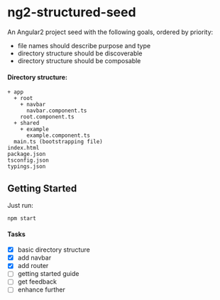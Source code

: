 # ng2-structured-seed

An Angular2 project seed with the following goals, ordered by priority: 

- file names should describe purpose and type
- directory structure should be discoverable
- directory structure should be composable

#### Directory structure:

    + app
      + root
        + navbar 
          navbar.component.ts
        root.component.ts
      + shared
        + example
          example.component.ts
      main.ts (bootstrapping file)
    index.html
    package.json
    tsconfig.json
    typings.json

## Getting Started

Just run:

    npm start

#### Tasks

- [x] basic directory structure
- [x] add navbar
- [x] add router
- [ ] getting started guide
- [ ] get feedback
- [ ] enhance further
